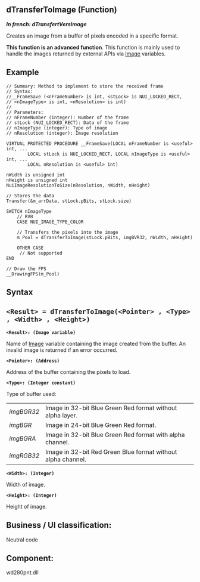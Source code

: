 


## dTransferToImage (Function)

***In french: dTransfertVersImage***



<a name="XUse"></a>
<a name="Use"></a>
<a name="description"></a>
Creates an image from a buffer of pixels encoded in a specific format. 

**This function is an advanced function**. This function is mainly used to handle the images returned by external APIs via [Image](../WDLang1/1000019650.md) variables. 


<a name="sample_code"></a>

## Example


```wl
// Summary: Method to implement to store the received frame
// Syntax:
//__FrameSave (<nFrameNumber> is int, <stLock> is NUI_LOCKED_RECT, 
// <nImageType> is int, <nResolution> is int)
// 
// Parameters:
// nFrameNumber (integer): Number of the frame
// stLock (NUI_LOCKED_RECT): Data of the frame
// nImageType (integer): Type of image
// nResolution (integer): Image resolution

VIRTUAL PROTECTED PROCEDURE __FrameSave(LOCAL nFrameNumber is <useful> int, ...
		LOCAL stLock is NUI_LOCKED_RECT, LOCAL nImageType is <useful> int, ...
		LOCAL nResolution is <useful> int)

nWidth is unsigned int
nHeight is unsigned int
NuiImageResolutionToSize(nResolution, nWidth, nHeight)

// Stores the data
Transfer(&m_arrData, stLock.pBits, stLock.size)

SWITCH nImageType
	// RVB
	CASE NUI_IMAGE_TYPE_COLOR
			
	// Transfers the pixels into the image
	m_Pool = dTransferToImage(stLock.pBits, imgBVR32, nWidth, nHeight)
		
	OTHER CASE
	 // Not supported
END

// Draw the FPS
__DrawingFPS(m_Pool)
```

<a name="XSYNTAX"></a>

## Syntax
<a name="SYNTAX1"></a>

`<Result> = dTransferToImage(<Pointer> , <Type> , <Width> , <Height>)`
---

**`<Result>: (Image variable)`**

Name of [Image](../WDLang1/1000019650.md) variable containing the image created from the buffer. An invalid image is returned if an error occurred. 

**`<Pointer>: (Address)`**

Address of the buffer containing the pixels to load. 

**`<Type>: (Integer constant)`**

Type of buffer used: 


|   |   |
| --- | --- |
| *imgBGR32* | Image in 32-bit Blue Green Red format without alpha layer. |
| *imgBGR* | Image in 24-bit Blue Green Red format. |
| *imgBGRA* | Image in 32-bit Blue Green Red format with alpha channel. |
| *imgRGB32* | Image in 32-bit Red Green Blue format without alpha channel. |



**`<Width>: (Integer)`**

Width of image. 

**`<Height>: (Integer)`**

Height of image. 



<a name="XComponent"></a>

## Business / UI classification:
Neutral code
## Component:
wd280pnt.dll
